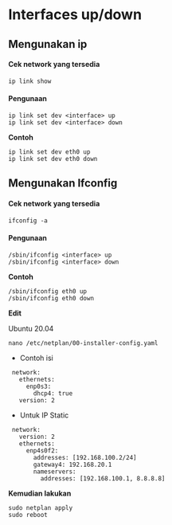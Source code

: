 # Interfaces up/down
## Mengunakan ip

#### Cek network yang tersedia

    ip link show

#### Pengunaan
    ip link set dev <interface> up
    ip link set dev <interface> down

**Contoh**

    ip link set dev eth0 up
    ip link set dev eth0 down

## Mengunakan Ifconfig

#### Cek network yang tersedia
    ifconfig -a

#### Pengunaan

    /sbin/ifconfig <interface> up
    /sbin/ifconfig <interface> down

**Contoh**

    /sbin/ifconfig eth0 up
    /sbin/ifconfig eth0 down


**Edit**

Ubuntu 20.04

    nano /etc/netplan/00-installer-config.yaml

* Contoh isi
```
 network:
   ethernets:
     enp0s3:
       dhcp4: true
   version: 2
```
* Untuk IP Static
```
 network:
   version: 2
   ethernets:
     enp4s0f2:
       addresses: [192.168.100.2/24]
       gateway4: 192.168.20.1
       nameservers:
         addresses: [192.168.100.1, 8.8.8.8]
```

**Kemudian lakukan**

    sudo netplan apply
    sudo reboot
